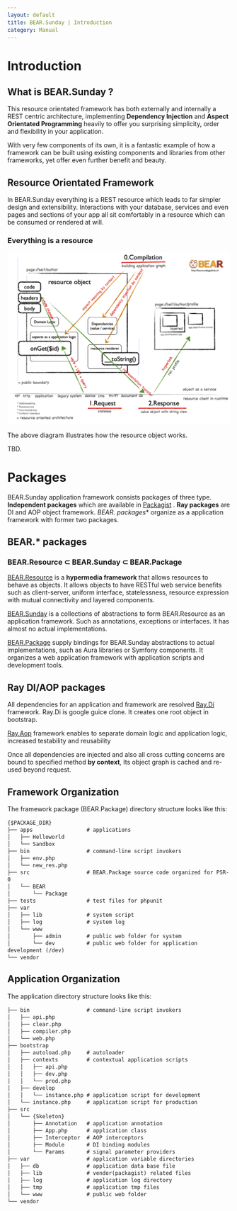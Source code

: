 ```yaml
---
layout: default
title: BEAR.Sunday | Introduction
category: Manual
---
```


# Introduction

## What is BEAR.Sunday ?

This resource orientated framework has both externally and internally a REST centric architecture, implementing **Dependency Injection** and **Aspect Orientated Programming** heavily to offer you surprising simplicity, order and flexibility in your application.

With very few components of its own, it is a fantastic example of how a framework can be built using existing components and libraries from other frameworks, yet offer even further benefit and beauty.

## Resource Orientated Framework

In BEAR.Sunday everything is a REST resource which leads to far simpler design and extensibility. Interactions with your database, services and even pages and sections of your app all sit comfortably in a resource which can be consumed or rendered at will.

### Everything is a resource

<img src="/images/screen/diagram.png" style="max-width: 100%;height: auto;"/>

The above diagram illustrates how the resource object works.

TBD.

# Packages

BEAR.Sunday application framework consists packages of three type. **Independent packages** which are available in [Packagist](https://packagist.org/)
. **Ray packages** are DI and AOP object framework. **BEAR.* packages** organize as a application framework with former two packages.

## BEAR.* packages

### BEAR.Resource ⊂ BEAR.Sunday ⊂ BEAR.Package

[BEAR.Resource](https://github.com/koriym/BEAR.Sunday) is a **hypermedia framework** that allows resources to behave as objects.
It allows objects to have RESTful web service benefits such as client-server, uniform interface, statelessness, resource expression with mutual connectivity and layered components.

[BEAR.Sunday](https://github.com/koriym/BEAR.Sunday) is a collections of abstractions to form BEAR.Resource as an application framework.
Such as annotations, exceptions or interfaces. It has almost no actual implementations.

[BEAR.Package](https://github.com/koriym/BEAR.Package) supply bindings for BEAR.Sunday abstractions to actual implementations, such as Aura libraries or Symfony components.
It organizes a web application framework with application scripts and development tools.

## Ray DI/AOP packages

All dependencies for an application and framework are resolved  [Ray.Di](https://github.com/koriym/Ray.Di) framework.
Ray.Di is google guice clone. It creates one root object in bootstrap.

[Ray.Aop](https://github.com/koriym/Ray.Aop) framework enables to separate domain logic and application logic, increased testability and reusability

Once all dependencies are injected and also all cross cutting concerns are bound to specified method **by context**, Its object graph is cached and re-used beyond request.

## Framework Organization

The framework package (BEAR.Package) directory structure looks like this:

```
{$PACKAGE_DIR}
├── apps                 # applications
│   ├── Helloworld
│   └── Sandbox
├── bin                  # command-line script invokers
│   ├── env.php
│   └── new_res.php
├── src                  # BEAR.Package source code organized for PSR-0
│   └── BEAR
│       └── Package
├── tests                # test files for phpunit
├── var
│   ├── lib              # system script
│   ├── log              # system log
│   └── www
│       ├── admin        # public web folder for system
│       └── dev          # public web folder for application development (/dev)
└── vendor
```

## Application Organization

The application directory structure looks like this:

```
├── bin                  # command-line script invokers
│   ├── api.php
│   ├── clear.php
│   ├── compiler.php
│   └── web.php
├── bootstrap
│   ├── autoload.php     # autoloader
│   ├── contexts         # contextual application scripts
│   │   ├── api.php
│   │   ├── dev.php
│   │   └── prod.php
│   ├── develop
│   │   └── instance.php # application script for development
│   └── instance.php     # application script for production
├── src
│   └── {Skeleton}
│       ├── Annotation   # application annotation
│       ├── App.php      # application class
│       ├── Interceptor  # AOP interceptors
│       ├── Module       # DI binding modules
│       └── Params       # signal parameter providers
├── var                  # application variable directories
│   ├── db               # application data base file
│   ├── lib              # vendor(packagist) related files
│   ├── log              # application log directory
│   ├── tmp              # application tmp files
│   └── www              # public web folder
└── vendor
```
